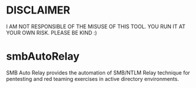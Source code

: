 # DISCLAIMER
I AM NOT RESPONSIBLE OF THE MISUSE OF THIS TOOL. YOU RUN IT AT YOUR OWN RISK. PLEASE BE KIND :)

# smbAutoRelay
SMB Auto Relay provides the automation of SMB/NTLM Relay technique for pentesting and red teaming exercises in active directory environments.
